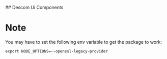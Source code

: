 ## Descom Ui Components

# Note
You may have to set the following env variable to get the package to work:
```
export NODE_OPTIONS=--openssl-legacy-provider
```